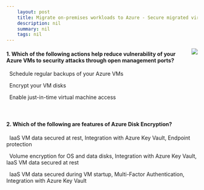 ```yaml
---
    layout: post
    title: Migrate on-premises workloads to Azure - Secure migrated virtual machines
    description: nil
    summary: nil
    tags: nil
---
```



 <a target="_blank" href="https://docs.microsoft.com/en-us/learn/modules/migrate-on-premises-workloads-azure/5-secure-migrated-virtual-machines/"><i class="fas fa-external-link-alt"></i> </a>
 <img align="right" src="https://docs.microsoft.com/en-us/learn/achievements/migrate-onpremises-workloads-azure.svg">
####  1. Which of the following actions help reduce vulnerability of your Azure VMs to security attacks through open management ports?


<i class='far fa-square'></i> &nbsp;&nbsp;Schedule regular backups of your Azure VMs

<i class='far fa-square'></i> &nbsp;&nbsp;Encrypt your VM disks

<i class='fas fa-check-square' style='color: Dodgerblue;'></i> &nbsp;&nbsp;Enable just-in-time virtual machine access
<br />
<br />
<br />

####  2. Which of the following are features of Azure Disk Encryption?


<i class='far fa-square'></i> &nbsp;&nbsp;IaaS VM data secured at rest, Integration with Azure Key Vault, Endpoint protection

<i class='fas fa-check-square' style='color: Dodgerblue;'></i> &nbsp;&nbsp;Volume encryption for OS and data disks, Integration with Azure Key Vault, IaaS VM data secured at rest

<i class='far fa-square'></i> &nbsp;&nbsp;IaaS VM data secured during VM startup, Multi-Factor Authentication, Integration with Azure Key Vault
<br />
<br />
<br />
